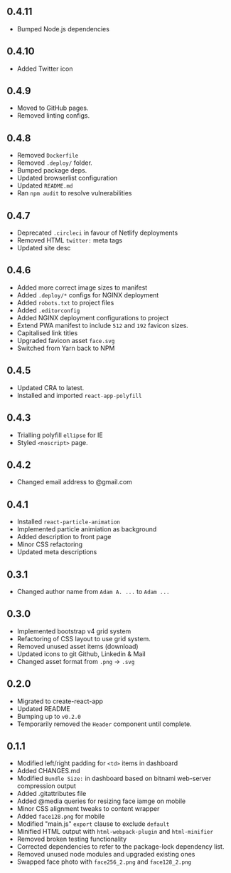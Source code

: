 ## 0.4.11

- Bumped Node.js dependencies


## 0.4.10

- Added Twitter icon


## 0.4.9

- Moved to GitHub pages.
- Removed linting configs.


## 0.4.8

- Removed `Dockerfile`
- Removed `.deploy/` folder.
- Bumped package deps.
- Updated browserlist configuration
- Updated `README.md`
- Ran `npm audit` to resolve vulnerabilities


## 0.4.7

- Deprecated `.circleci` in favour of Netlify deployments
- Removed HTML `twitter:` meta tags
- Updated site desc


## 0.4.6

- Added more correct image sizes to manifest
- Added `.deploy/*` configs for NGINX deployment
- Added `robots.txt` to project files
- Added `.editorconfig`
- Added NGINX deployment configurations to project
- Extend PWA manifest to include `512` and `192` favicon sizes.
- Capitalised link titles
- Upgraded favicon asset `face.svg`
- Switched from Yarn back to NPM


## 0.4.5

- Updated CRA to latest.
- Installed and imported `react-app-polyfill`


## 0.4.3

- Trialling polyfill `ellipse` for IE
- Styled `<noscript>` page.


## 0.4.2

- Changed email address to @gmail.com


## 0.4.1

- Installed `react-particle-animation`
- Implemented particle animiation as background
- Added description to front page
- Minor CSS refactoring
- Updated meta descriptions


## 0.3.1

- Changed author name from `Adam A. ...` to `Adam ...`


## 0.3.0

- Implemented bootstrap v4 grid system
- Refactoring of CSS layout to use grid system.
- Removed unused asset items (download)
- Updated icons to git Github, Linkedin & Mail
- Changed asset format from `.png` -> `.svg`


## 0.2.0

- Migrated to create-react-app
- Updated README
- Bumping up to `v0.2.0`
- Temporarily removed the `Header` component until complete.


## 0.1.1

- Modified left/right padding for `<td>` items in dashboard
- Added CHANGES.md
- Modified `Bundle Size:` in dashboard based on bitnami web-server compression output
- Added .gitattributes file
- Added @media queries for resizing face iamge on mobile
- Minor CSS alignment tweaks to content wrapper
- Added `face128.png` for mobile
- Modified "main.js" `export` clause to exclude `default`
- Minified HTML output with `html-webpack-plugin` and `html-minifier`
- Removed broken testing functionality
- Corrected dependencies to refer to the package-lock dependency list.
- Removed unused node modules and upgraded existing ones
- Swapped face photo with `face256_2.png` and `face128_2.png`
